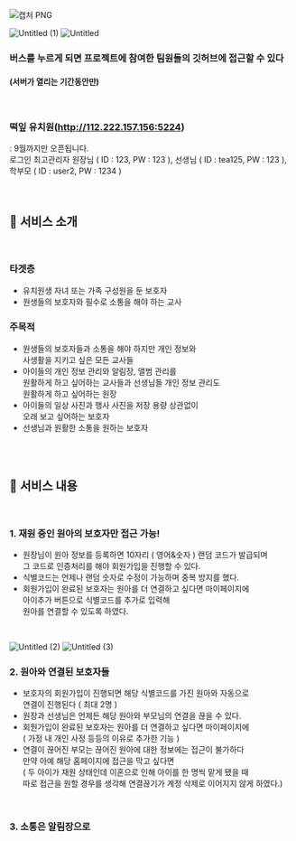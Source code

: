 ![캡처 PNG](https://github.com/hyunnnni/preschoolhome/assets/146905671/15b3d76d-b2d3-4a52-918a-2f7dbf7cb9a2)

![Untitled (1)](https://github.com/hyunnnni/preschoolhome/assets/146905671/1f80c81e-d2d6-405b-bd54-ecf435eb61c2)
![Untitled](https://github.com/hyunnnni/preschoolhome/assets/146905671/f165ac1a-e52f-4d7e-83cc-4fa3bd4c9868)

### 버스를 누르게 되면 프로젝트에 참여한 팀원들의 깃허브에 접근할 수 있다 <br>
#### (서버가 열리는 기간동안만)

<br>

### 떡잎 유치원(http://112.222.157.156:5224)
: 9월까지만 오픈됩니다. <br>
로그인 최고관리자 원장님 ( ID : 123, PW : 123 ), 선생님 ( ID : tea125, PW : 123 ), 학부모 ( ID : user2, PW : 1234 )
<br>
<br>
<br>
## 💚 서비스 소개
<br>

### 타겟층
* 유치원생 자녀 또는 가족 구성원을 둔 보호자
* 원생들의 보호자와 필수로 소통을 해야 하는 교사

### 주목적
* 원생들의 보호자들과 소통을 해야 하지만 개인 정보와
  <br>사생활을 지키고 싶은 모든 교사들
* 아이들의 개인 정보 관리와 알림장, 앨범 관리를
  <br>원활하게 하고 싶어하는 교사들과 선생님들 개인 정보 관리도
  <br>원활하게 하고 싶어하는 원장
* 아이들의 일상 사진과 행사 사진을 저장 용량 상관없이
  <br>오래 보고 싶어하는 보호자
* 선생님과 원활한 소통을 원하는 보호자

<br>
<br>

## 💚 서비스 내용
<br>

### 1. 재원 중인 원아의 보호자만 접근 가능!
* 원장님이 원아 정보를 등록하면 10자리 ( 영어&숫자 ) 랜덤 코드가 발급되며
  <br>그 코드로 인증처리를 해야 회원가입을 진행할 수 있다. 
* 식별코드는 언제나 랜덤 숫자로 수정이 가능하며 중복 방지를 했다.
* 회원가입이 완료된 보호자는 원아를 더 연결하고 싶다면 마이페이지에
  <br>아이추가 버튼으로 식별코드를 추가로 입력해
  <br>원아를 연결할 수 있도록 하였다.
<br>

![Untitled (2)](https://github.com/hyunnnni/preschoolhome/assets/146905671/42c607ff-7fd4-4875-9199-dc994ae28a18)
![Untitled (3)](https://github.com/hyunnnni/preschoolhome/assets/146905671/64726651-76ac-4fda-9f94-1705159d5eb0)


### 2. 원아와 연결된 보호자들
* 보호자의 회원가입이 진행되면 해당 식별코드를 가진 원아와 자동으로
  <br>연결이 진행된다 ( 최대 2명 )
* 원장과 선생님은 언제든 해당 원아와 부모님의 연결을 끊을 수 있다.
* 회원가입이 완료된 보호자는 원아를 더 연결하고 싶다면 마이페이지에
  <br>( 가정 내 개인 사정 등등의 이유로 추가한 기능 )
* 연결이 끊어진 부모는 끊어진 원아에 대한 정보에는 접근이 불가하다
  <br>만약 아예 해당 홈페이지에 접근을 막고 싶다면
  <br>( 두 아이가 재원 상태인데 이혼으로 인해 아이를 한 명씩 맡게 됐을 때
  <br> 따로 접근을 원할 경우를 생각해 연결끊기가 계정 삭제로 이어지지 않게 하였다.)
<br>
  
### 3. 소통은 알림장으로
